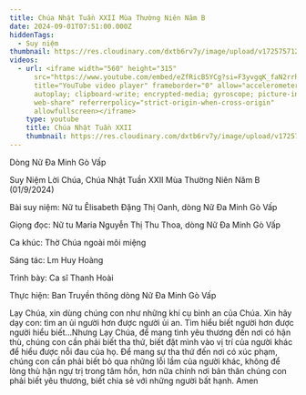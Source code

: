 ```yaml
---
title: Chúa Nhật Tuần XXII Mùa Thường Niên Năm B
date: 2024-09-01T07:51:00.000Z
hiddenTags:
  - Suy niệm
thumbnail: https://res.cloudinary.com/dxtb6rv7y/image/upload/v1725757129/1_kaarbo.jpg
videos:
  - url: <iframe width="560" height="315"
      src="https://www.youtube.com/embed/eZfRicB5YCg?si=F3yvgqK_faN2rrha"
      title="YouTube video player" frameborder="0" allow="accelerometer;
      autoplay; clipboard-write; encrypted-media; gyroscope; picture-in-picture;
      web-share" referrerpolicy="strict-origin-when-cross-origin"
      allowfullscreen></iframe>
    type: youtube
    title: Chúa Nhật Tuần XXII
    thumbnail: https://res.cloudinary.com/dxtb6rv7y/image/upload/v1725757129/1_kaarbo.jpg
---
```

Dòng Nữ Đa Minh Gò Vấp

Suy Niệm Lời Chúa, Chúa Nhật Tuần XXII Mùa Thường Niên Năm B (01/9/2024)

Bài suy niệm: Nữ tu Êlisabeth Đặng Thị Oanh, dòng Nữ Đa Minh Gò Vấp

Giọng đọc: Nữ tu Maria Nguyễn Thị Thu Thoa, dòng Nữ Đa Minh Gò Vấp

Ca khúc: Thờ Chúa ngoài môi miệng

Sáng tác: Lm Huy Hoàng

Trình bày: Ca sĩ Thanh Hoài

Thực hiện: Ban Truyền thông dòng Nữ Đa Minh Gò Vấp



Lạy Chúa, xin dùng chúng con như những khí cụ bình an của Chúa. Xin hãy dạy con: tìm an ủi người hơn được người ủi an. Tìm hiểu biết người hơn được người hiểu biết…Nhưng Lạy Chúa, để mang tình yêu thương đến nơi có hận thù, chúng con cần phải biết tha thứ, biết đặt mình vào vị trí của người khác để hiểu được nỗi đau của họ. Để mang sự tha thứ đến nơi có xúc phạm, chúng con cần phải biết bỏ qua những lỗi lầm của người khác, không để lòng thù hận ngự trị trong tâm hồn, hơn nữa chính nơi bản thân chúng con phải biết yêu thương, biết chia sẻ với những người bất hạnh. Amen
